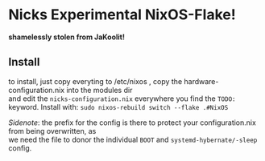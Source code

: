 # Nicks Experimental NixOS-Flake!

__shamelessly stolen from JaKoolit!__

## Install
to install, just copy everyting to /etc/nixos , copy the hardware-configuration.nix into the modules dir  
and edit the `nicks-configuration.nix` everywhere you find the `TODO:` keyword. 
Install with:
`sudo nixos-rebuild switch --flake .#NixOS`

*Sidenote*:  the prefix for the config is there to protect your configuration.nix from being overwritten, as  
we need the file to donor the individual `BOOT` and `systemd-hybernate/-sleep` config.